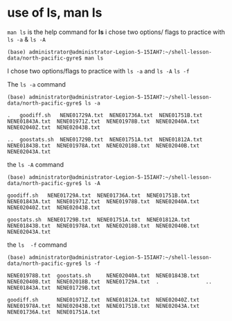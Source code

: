 # use of ls, man ls


`man ls` is the help command for **ls** 
i chose two options/ flags to practice with `ls -a` & `ls -A`

`(base) administrator@administrator-Legion-5-15IAH7:~/shell-lesson-data/north-pacific-gyre$ man ls`

I chose two options/flags to practice with `ls -a` and `ls -A` `ls -f`
 
 The `ls -a` command

`(base) administrator@administrator-Legion-5-15IAH7:~/shell-lesson-data/north-pacific-gyre$ ls -a`

`.   goodiff.sh   NENE01729A.txt  NENE01736A.txt  NENE01751B.txt  NENE01843A.txt  NENE01971Z.txt  NENE01978B.txt  NENE02040A.txt  NENE02040Z.txt  NENE02043B.txt`

`..  goostats.sh  NENE01729B.txt  NENE01751A.txt  NENE01812A.txt  NENE01843B.txt  NENE01978A.txt  NENE02018B.txt  NENE02040B.txt  NENE02043A.txt`


the `ls -A` command 


`(base) administrator@administrator-Legion-5-15IAH7:~/shell-lesson-data/north-pacific-gyre$ ls -A`

`goodiff.sh   NENE01729A.txt  NENE01736A.txt  NENE01751B.txt  NENE01843A.txt  NENE01971Z.txt  NENE01978B.txt  NENE02040A.txt  NENE02040Z.txt  NENE02043B.txt`

`goostats.sh  NENE01729B.txt  NENE01751A.txt  NENE01812A.txt  NENE01843B.txt  NENE01978A.txt  NENE02018B.txt  NENE02040B.txt  NENE02043A.txt`

the `ls  -f` command 

`(base) administrator@administrator-Legion-5-15IAH7:~/shell-lesson-data/north-pacific-gyre$ ls -f`

`NENE01978B.txt  goostats.sh     NENE02040A.txt  NENE01843B.txt  NENE02040B.txt  NENE02018B.txt  NENE01729A.txt  .               ..              NENE01843A.txt  NENE01729B.txt`

`goodiff.sh      NENE01971Z.txt  NENE01812A.txt  NENE02040Z.txt  NENE01978A.txt  NENE02043B.txt  NENE01751B.txt  NENE02043A.txt  NENE01736A.txt  NENE01751A.txt`
